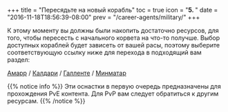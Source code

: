 +++
title = "Пересядьте на новый корабль"
toc = true
icon = "<b>5. </b>"
date = "2016-11-18T18:56:39-08:00"
prev = "/career-agents/military/"
+++

К этому моменту вы должны были накопить достаточно ресурсов, для того, чтобы пересесть с начального корвета
на что-то получше. Выбор доступных кораблей будет зависеть от вашей расы, поэтому выберите соответствующую ссылку ниже 
для перехода в подходящий вам раздел:

[Амарр](/upgrading-ships/amarr/) /
[Калдари](/upgrading-ships/caldari/) /
[Галленте](/upgrading-ships/gallente/) /
[Минматар](/upgrading-ships/minmatar/)

{{% notice info %}}
Эти оснастки в первую очередь предназначены для прохождения PvE контента.
Для PvP вам следует обратиться к другим ресурсам.
{{% /notice %}}
